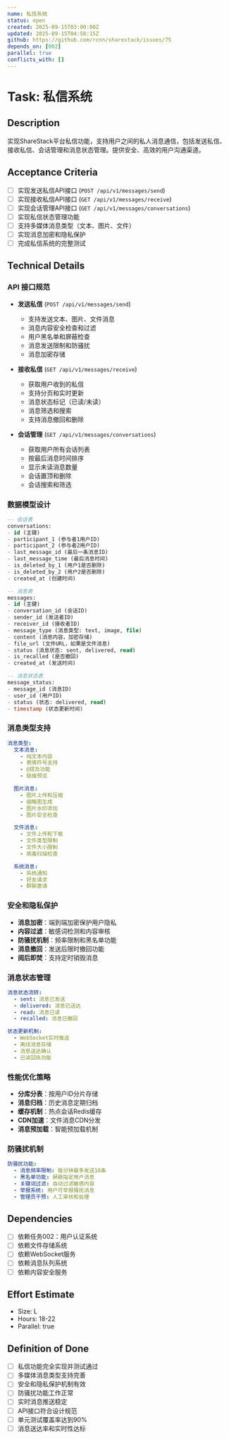 ```yaml
---
name: 私信系统
status: open
created: 2025-09-15T03:00:00Z
updated: 2025-09-15T04:58:15Z
github: https://github.com/rcnn/sharestack/issues/75
depends_on: [002]
parallel: true
conflicts_with: []
---
```


# Task: 私信系统

## Description
实现ShareStack平台私信功能，支持用户之间的私人消息通信，包括发送私信、接收私信、会话管理和消息状态管理。提供安全、高效的用户沟通渠道。

## Acceptance Criteria
- [ ] 实现发送私信API接口 (`POST /api/v1/messages/send`)
- [ ] 实现接收私信API接口 (`GET /api/v1/messages/receive`)
- [ ] 实现会话管理API接口 (`GET /api/v1/messages/conversations`)
- [ ] 实现私信状态管理功能
- [ ] 支持多媒体消息类型（文本、图片、文件）
- [ ] 实现消息加密和隐私保护
- [ ] 完成私信系统的完整测试

## Technical Details

### API 接口规范
- **发送私信** (`POST /api/v1/messages/send`)
  - 支持发送文本、图片、文件消息
  - 消息内容安全检查和过滤
  - 用户黑名单和屏蔽检查
  - 消息发送限制和防骚扰
  - 消息加密存储

- **接收私信** (`GET /api/v1/messages/receive`)
  - 获取用户收到的私信
  - 支持分页和实时更新
  - 消息状态标记（已读/未读）
  - 消息筛选和搜索
  - 支持消息撤回和删除

- **会话管理** (`GET /api/v1/messages/conversations`)
  - 获取用户所有会话列表
  - 按最后消息时间排序
  - 显示未读消息数量
  - 会话置顶和删除
  - 会话搜索和筛选

### 数据模型设计
```sql
-- 会话表
conversations:
- id (主键)
- participant_1 (参与者1用户ID)
- participant_2 (参与者2用户ID)
- last_message_id (最后一条消息ID)
- last_message_time (最后消息时间)
- is_deleted_by_1 (用户1是否删除)
- is_deleted_by_2 (用户2是否删除)
- created_at (创建时间)

-- 消息表
messages:
- id (主键)
- conversation_id (会话ID)
- sender_id (发送者ID)
- receiver_id (接收者ID)
- message_type (消息类型: text, image, file)
- content (消息内容，加密存储)
- file_url (文件URL，如果是文件消息)
- status (消息状态: sent, delivered, read)
- is_recalled (是否撤回)
- created_at (发送时间)

-- 消息状态表
message_status:
- message_id (消息ID)
- user_id (用户ID)
- status (状态: delivered, read)
- timestamp (状态更新时间)
```

### 消息类型支持
```yaml
消息类型:
  文本消息:
    - 纯文本内容
    - 表情符号支持
    - @提及功能
    - 链接预览

  图片消息:
    - 图片上传和压缩
    - 缩略图生成
    - 图片水印添加
    - 图片安全检查

  文件消息:
    - 文件上传和下载
    - 文件类型限制
    - 文件大小限制
    - 病毒扫描检查

  系统消息:
    - 系统通知
    - 好友请求
    - 群聊邀请
```

### 安全和隐私保护
- **消息加密**：端到端加密保护用户隐私
- **内容过滤**：敏感词检测和内容审核
- **防骚扰机制**：频率限制和黑名单功能
- **消息撤回**：发送后限时撤回功能
- **阅后即焚**：支持定时销毁消息

### 消息状态管理
```yaml
消息状态流转:
  - sent: 消息已发送
  - delivered: 消息已送达
  - read: 消息已读
  - recalled: 消息已撤回

状态更新机制:
  - WebSocket实时推送
  - 离线消息存储
  - 消息送达确认
  - 已读回执功能
```

### 性能优化策略
- **分库分表**：按用户ID分片存储
- **消息归档**：历史消息定期归档
- **缓存机制**：热点会话Redis缓存
- **CDN加速**：文件消息CDN分发
- **消息预加载**：智能预加载机制

### 防骚扰机制
```yaml
防骚扰功能:
  - 消息频率限制: 每分钟最多发送10条
  - 黑名单功能: 屏蔽指定用户消息
  - 关键词过滤: 自动过滤敏感内容
  - 举报系统: 用户可举报骚扰消息
  - 管理员干预: 人工审核和处理
```

## Dependencies
- [ ] 依赖任务002：用户认证系统
- [ ] 依赖文件存储系统
- [ ] 依赖WebSocket服务
- [ ] 依赖消息队列系统
- [ ] 依赖内容安全服务

## Effort Estimate
- Size: L
- Hours: 18-22
- Parallel: true

## Definition of Done
- [ ] 私信功能完全实现并测试通过
- [ ] 多媒体消息类型支持完善
- [ ] 安全和隐私保护机制有效
- [ ] 防骚扰功能工作正常
- [ ] 实时消息推送稳定
- [ ] API接口符合设计规范
- [ ] 单元测试覆盖率达到90%
- [ ] 消息送达率和实时性达标